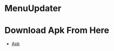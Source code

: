 # MenuUpdater

# Download Apk From Here
* [Apk](https://github.com/Jitendrap1702/RecyclerCart/releases/download/Latest/MenuUpdater.apk)
